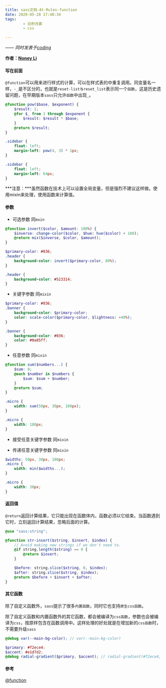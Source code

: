 ```yaml
---
title: sass文档-At-Rules-function
date: 2020-05-28 17:48:34
tags:
        - 日积月累
        - css

---
```


[Noney Li]: https://github.com/noney/ "noneyli"

*—— 同时发表于[coding](http://0kv30q.coding-pages.com/)*

__作者：[Noney Li]__

#### 写在前面

`@function`可以用来进行样式的计算，可以在样式表的中重复调用。同变量名一样，`-_`是不区分的，也就是`reset-list与reset_list`表示同一个`函数`，这是历史遗留问题，在早期版本`sass`只允许`函数`中出现`_`。

```scss
@function pow($base, $exponent) {
    $result: 1;
    @for $_ from 1 through $exponent {
        $result: $result * $base;
    }
    @return $result;
}

.sidebar {
    float: left;
    margin-left: pow(4, 3) * 1px;
}
```

<!-- more -->

```css
.sidebar {
    float: left;
    margin-left: 64px;
}
```

***注意：***虽然函数在技术上可以设置全局变量，但是强烈不建议这样做。使用mixin来处理，使用函数来计算值。

#### 参数

- 可选参数 同`mxin`

```scss
@function invert($color, $amount: 100%) {
    $inverse: change-color($color, $hue: hue($color) + 180);
    @return mix($inverse, $color, $amount);
}

$primary-color: #036;
.header {
    background-color: invert($primary-color, 80%);
}
```

```css
.header {
    background-color: #523314;
}
```

- 关键字参数 同`mixin`

```scss
$primary-color: #036;
.banner {
    background-color: $primary-color;
    color: scale-color($primary-color, $lightness: +40%);
}
```

```css
.banner {
    background-color: #036;
    color: #0a85ff;
}
```

- 任意参数 同`mixin`

```scss
@function sum($numbers...) {
    $sum: 0;
    @each $number in $numbers {
        $sum: $sum + $number;
    }
    @return $sum;
}

.micro {
    width: sum(50px, 30px, 100px);
}
```

```css
.micro {
    width: 180px;
}
```

- 接受任意关键字参数 同`mixin`

- 传递任意关键字参数 同`mixin`

```scss
$widths: 50px, 30px, 100px;
.micro {
    width: min($widths...);
}
```

```css
.micro {
    width: 30px;
}
```

#### 返回值

`@return`返回计算结果，它只能出现在函数体内，函数必须以它结束。当函数遇到它时，立刻返回计算结果，忽略后面的计算。

```scss
@use "sass:string";

@function str-insert($string, $insert, $index) {
    // Avoid making new strings if we don't need to.
    @if string.length($string) == 0 {
        @return $insert;
    }

    $before: string.slice($string, 0, $index);
    $after: string.slice($string, $index);
    @return $before + $insert + $after;
}
```

#### 其它函数

除了自定义函数外，`sass`提示了很多`内置函数`，同时它也支持`原生css函数`。

除了自定义函数和内置函数外的其它函数，都会被编译为`css函数`，参数也会被编译为`css`，按原样包含在函数调用中。这样处理的好处就是在增加新的`css函数`时，不需要升级`sass`

```scss
@debug var(--main-bg-color); // var(--main-bg-color)

$primary: #f2ece4;
$accent: #e1d7d2;
@debug radial-gradient($primary, $accent); // radial-gradient(#f2ece4, #e1d7d2)
```

#### 参考

[@function](https://sass-lang.com/documentation/at-rules/function)